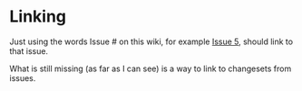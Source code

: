 # Linking #

Just using the words Issue # on this wiki, for example [Issue 5](https://code.google.com/p/devide/issues/detail?id=5), should link to that issue.

What is still missing (as far as I can see) is a way to link to changesets from issues.